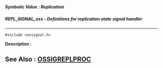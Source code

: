##### Symbolic Value : Replication
##### REPL_SIGNAL_xxx - Definitions for replication state signal handler
---
```
#include <ossignal.h>
```
**Description :**



**See Also :**
[OSSIGREPLPROC](/domino-c-api-docs/reference/Data/OSSIGREPLPROC)
---
